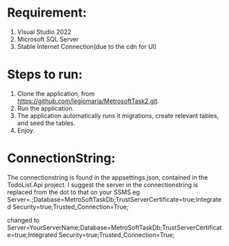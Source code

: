 # Requirement: 
1. Visual Studio 2022
2. Microsoft SQL Server 
3. Stable Internet Connection(due to the cdn for UI)


# Steps to run:
1. Clone the application, from https://github.com/legiomaria/MetrosoftTask2.git.
2. Run the application.
3. The application automatically runs it migrations, create relevant tables, and seed the tables. 
4. Enjoy.

# ConnectionString:
The connectionstring is found in the appsettings.json, contained in the TodoList.Api project.
I suggest the server in the connectionstring is replaced from the dot to that on your SSMS 
eg  Server=.;Database=MetroSoftTaskDb;TrustServerCertificate=true;Integrated Security=true;Trusted_Connection=True;

changed to Server=YourServerName;Database=MetroSoftTaskDb;TrustServerCertificate=true;Integrated Security=true;Trusted_Connection=True; 


